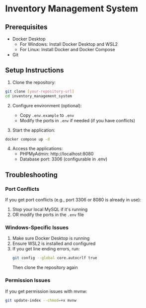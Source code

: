 # Inventory Management System

## Prerequisites
- Docker Desktop
  - For Windows: Install Docker Desktop and WSL2
  - For Linux: Install Docker and Docker Compose
- Git

## Setup Instructions

1. Clone the repository:
```bash
git clone [your-repository-url]
cd inventory_management_system
```

2. Configure environment (optional):
   - Copy `.env.example` to `.env`
   - Modify the ports in `.env` if needed (if you have conflicts)

3. Start the application:
```bash
docker compose up -d
```

4. Access the applications:
   - PHPMyAdmin: http://localhost:8080
   - Database port: 3306 (configurable in .env)

## Troubleshooting

### Port Conflicts
If you get port conflicts (e.g., port 3306 or 8080 is already in use):
1. Stop your local MySQL if it's running
2. OR modify the ports in the `.env` file

### Windows-Specific Issues
1. Make sure Docker Desktop is running
2. Ensure WSL2 is installed and configured
3. If you get line ending errors, run:
   ```bash
   git config --global core.autocrlf true
   ```
   Then clone the repository again

### Permission Issues
If you get permission issues with mvnw:
```bash
git update-index --chmod=+x mvnw
```
